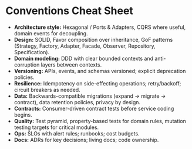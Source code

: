 # Conventions Cheat Sheet

- **Architecture style:** Hexagonal / Ports & Adapters, CQRS where useful, domain
  events for decoupling.
- **Design:** SOLID, Favor composition over inheritance, GoF patterns (Strategy,
  Factory, Adapter, Facade, Observer, Repository, Specification).
- **Domain modeling:** DDD with clear bounded contexts and anti-corruption layers
  between contexts.
- **Versioning:** APIs, events, and schemas versioned; explicit deprecation
  policies.
- **Resilience:** Idempotency on side-effecting operations; retry/backoff; circuit
  breakers as needed.
- **Data:** Backwards-compatible migrations (expand → migrate → contract), data
  retention policies, privacy by design.
- **Contracts:** Consumer-driven contract tests before service coding begins.
- **Quality:** Test pyramid, property-based tests for domain rules, mutation
  testing targets for critical modules.
- **Ops:** SLOs with alert rules; runbooks; cost budgets.
- **Docs:** ADRs for key decisions; living docs; code ownership.
